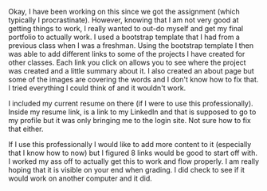 Okay, I have been working on this since we got the assignment (which typically I procrastinate). However, knowing that
I am not very good at getting things to work, I really wanted to out-do myself and get my final portfolio to actually work.
I used a bootstrap template that I had from a previous class when I was a freshman. 
Using the bootstrap template I then was able to add different links to some of the projects I have created for other classes.
Each link you click on allows you to see where the project was created and a little summary about it.
I also created an about page but some of the images are covering the words and I don't know how to fix that. I tried everything I could think of 
and it wouldn't work.
<p>
I included my current resume on there (if I were to use this professionally). Inside my resume link, is a link to my LinkedIn and 
that is supposed to go to my profile but it was only bringing me to the login site. Not sure how to fix that either.
</p> 
If I use this professionally I would like to add more content to it (especially that I know how to now) but I figured 8 links would be good to start off with.
I worked my ass off to actually get this to work and flow properly. I am really hoping that it is visible on your end when grading. I did check to see if it would work on another computer and it did.

